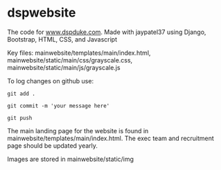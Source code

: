 # dspwebsite

The code for www.dspduke.com. Made with jaypatel37 using Django, Bootstrap, HTML, CSS, and Javascript

Key files:
mainwebsite/templates/main/index.html, 
mainwebsite/static/main/css/grayscale.css, 
mainwebsite/static/main/js/grayscale.js


To log changes on github use:
```
git add .

git commit -m 'your message here'

git push
```

The main landing page for the website is found in mainwebsite/templates/main/index.html. The exec team and recruitment page should be updated yearly.

Images are stored in mainwebsite/static/img
